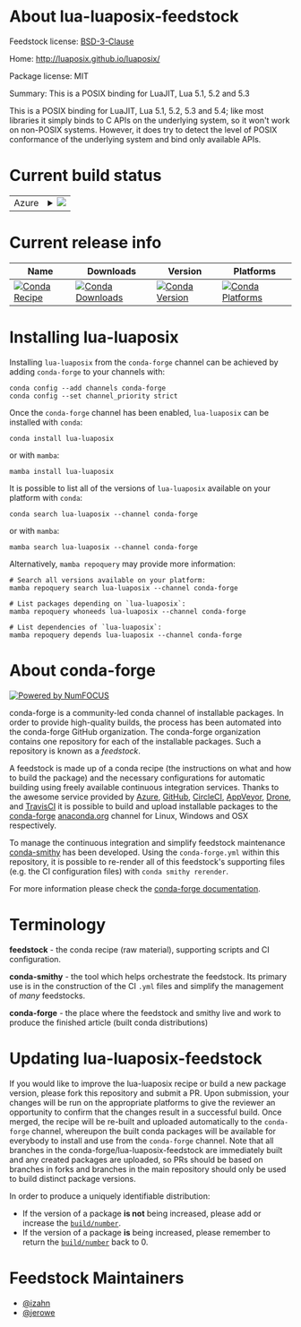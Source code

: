 About lua-luaposix-feedstock
============================

Feedstock license: [BSD-3-Clause](https://github.com/conda-forge/lua-luaposix-feedstock/blob/main/LICENSE.txt)

Home: http://luaposix.github.io/luaposix/

Package license: MIT

Summary: This is a POSIX binding for LuaJIT, Lua 5.1, 5.2 and 5.3

This is a POSIX binding for LuaJIT, Lua 5.1, 5.2, 5.3 and 5.4; like most libraries
it simply binds to C APIs on the underlying system, so it won't work on
non-POSIX systems. However, it does try to detect the level of POSIX
conformance of the underlying system and bind only available APIs.


Current build status
====================


<table>
    
  <tr>
    <td>Azure</td>
    <td>
      <details>
        <summary>
          <a href="https://dev.azure.com/conda-forge/feedstock-builds/_build/latest?definitionId=5932&branchName=main">
            <img src="https://dev.azure.com/conda-forge/feedstock-builds/_apis/build/status/lua-luaposix-feedstock?branchName=main">
          </a>
        </summary>
        <table>
          <thead><tr><th>Variant</th><th>Status</th></tr></thead>
          <tbody><tr>
              <td>linux_64</td>
              <td>
                <a href="https://dev.azure.com/conda-forge/feedstock-builds/_build/latest?definitionId=5932&branchName=main">
                  <img src="https://dev.azure.com/conda-forge/feedstock-builds/_apis/build/status/lua-luaposix-feedstock?branchName=main&jobName=linux&configuration=linux%20linux_64_" alt="variant">
                </a>
              </td>
            </tr>
          </tbody>
        </table>
      </details>
    </td>
  </tr>
</table>

Current release info
====================

| Name | Downloads | Version | Platforms |
| --- | --- | --- | --- |
| [![Conda Recipe](https://img.shields.io/badge/recipe-lua--luaposix-green.svg)](https://anaconda.org/conda-forge/lua-luaposix) | [![Conda Downloads](https://img.shields.io/conda/dn/conda-forge/lua-luaposix.svg)](https://anaconda.org/conda-forge/lua-luaposix) | [![Conda Version](https://img.shields.io/conda/vn/conda-forge/lua-luaposix.svg)](https://anaconda.org/conda-forge/lua-luaposix) | [![Conda Platforms](https://img.shields.io/conda/pn/conda-forge/lua-luaposix.svg)](https://anaconda.org/conda-forge/lua-luaposix) |

Installing lua-luaposix
=======================

Installing `lua-luaposix` from the `conda-forge` channel can be achieved by adding `conda-forge` to your channels with:

```
conda config --add channels conda-forge
conda config --set channel_priority strict
```

Once the `conda-forge` channel has been enabled, `lua-luaposix` can be installed with `conda`:

```
conda install lua-luaposix
```

or with `mamba`:

```
mamba install lua-luaposix
```

It is possible to list all of the versions of `lua-luaposix` available on your platform with `conda`:

```
conda search lua-luaposix --channel conda-forge
```

or with `mamba`:

```
mamba search lua-luaposix --channel conda-forge
```

Alternatively, `mamba repoquery` may provide more information:

```
# Search all versions available on your platform:
mamba repoquery search lua-luaposix --channel conda-forge

# List packages depending on `lua-luaposix`:
mamba repoquery whoneeds lua-luaposix --channel conda-forge

# List dependencies of `lua-luaposix`:
mamba repoquery depends lua-luaposix --channel conda-forge
```


About conda-forge
=================

[![Powered by
NumFOCUS](https://img.shields.io/badge/powered%20by-NumFOCUS-orange.svg?style=flat&colorA=E1523D&colorB=007D8A)](https://numfocus.org)

conda-forge is a community-led conda channel of installable packages.
In order to provide high-quality builds, the process has been automated into the
conda-forge GitHub organization. The conda-forge organization contains one repository
for each of the installable packages. Such a repository is known as a *feedstock*.

A feedstock is made up of a conda recipe (the instructions on what and how to build
the package) and the necessary configurations for automatic building using freely
available continuous integration services. Thanks to the awesome service provided by
[Azure](https://azure.microsoft.com/en-us/services/devops/), [GitHub](https://github.com/),
[CircleCI](https://circleci.com/), [AppVeyor](https://www.appveyor.com/),
[Drone](https://cloud.drone.io/welcome), and [TravisCI](https://travis-ci.com/)
it is possible to build and upload installable packages to the
[conda-forge](https://anaconda.org/conda-forge) [anaconda.org](https://anaconda.org/)
channel for Linux, Windows and OSX respectively.

To manage the continuous integration and simplify feedstock maintenance
[conda-smithy](https://github.com/conda-forge/conda-smithy) has been developed.
Using the ``conda-forge.yml`` within this repository, it is possible to re-render all of
this feedstock's supporting files (e.g. the CI configuration files) with ``conda smithy rerender``.

For more information please check the [conda-forge documentation](https://conda-forge.org/docs/).

Terminology
===========

**feedstock** - the conda recipe (raw material), supporting scripts and CI configuration.

**conda-smithy** - the tool which helps orchestrate the feedstock.
                   Its primary use is in the construction of the CI ``.yml`` files
                   and simplify the management of *many* feedstocks.

**conda-forge** - the place where the feedstock and smithy live and work to
                  produce the finished article (built conda distributions)


Updating lua-luaposix-feedstock
===============================

If you would like to improve the lua-luaposix recipe or build a new
package version, please fork this repository and submit a PR. Upon submission,
your changes will be run on the appropriate platforms to give the reviewer an
opportunity to confirm that the changes result in a successful build. Once
merged, the recipe will be re-built and uploaded automatically to the
`conda-forge` channel, whereupon the built conda packages will be available for
everybody to install and use from the `conda-forge` channel.
Note that all branches in the conda-forge/lua-luaposix-feedstock are
immediately built and any created packages are uploaded, so PRs should be based
on branches in forks and branches in the main repository should only be used to
build distinct package versions.

In order to produce a uniquely identifiable distribution:
 * If the version of a package **is not** being increased, please add or increase
   the [``build/number``](https://docs.conda.io/projects/conda-build/en/latest/resources/define-metadata.html#build-number-and-string).
 * If the version of a package **is** being increased, please remember to return
   the [``build/number``](https://docs.conda.io/projects/conda-build/en/latest/resources/define-metadata.html#build-number-and-string)
   back to 0.

Feedstock Maintainers
=====================

* [@izahn](https://github.com/izahn/)
* [@jerowe](https://github.com/jerowe/)


